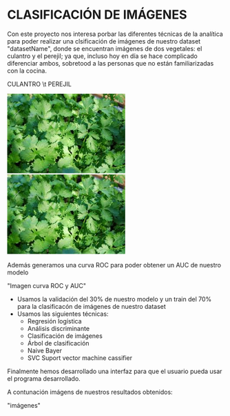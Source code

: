 # CLASIFICACIÓN DE IMÁGENES

Con este proyecto nos interesa porbar las diferentes técnicas de la analítica para poder realizar una clsificación de imágenes de nuestro dataset "datasetName", donde se encuentran imágenes de dos vegetales: el culantro y el perejil; ya que, incluso hoy en día se hace complicado diferenciar ambos, sobretood a las personas que no están familiarizadas con la cocina.

CULANTRO \t										PEREJIL

![Culantro](https://github.com/davidcole041095/Analitica/blob/master/culantro.jpg)     ![Culantro](https://github.com/davidcole041095/Analitica/blob/master/culantro.jpg)

Además generamos una curva ROC para poder obtener un AUC de nuestro modelo

"Imagen curva ROC y AUC"

* Usamos la validación del 30% de nuestro modelo y un train del 70% para la clasificacón de imágenes de nuestro dataset	
* Usamos las siguientes técnicas: 
	* Regresión logística
	* Análisis discriminante
	* Clasificación de imágenes
	* Árbol de clasificación
	* Naive Bayer
	* SVC Suport vector machine cassifier

Finalmente hemos desarrollado una interfaz para que el usuario pueda usar el programa desarrollado.

A contunación imágens de nuestros resultados obtenidos:

"imágenes"
